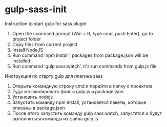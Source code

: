 # gulp-sass-init

Instruction to start gulp for sass plugin
1. Open the command prompt (Win + R, type cmd, push Enter), go to project folder
2. Copy files from current project
3. Install NodeJS
4. Run command 'npm install', packages from package.json will be installed
5. Run command 'gulp sass:watch', it's run commands from gulp.js file

Инструкция по старту gulp для плагина sass
1. Открыть командную строку cmd и перейти в папку с проектом
2. Туда же скопировать файлы gulp.js и package.json
3. Установить nodejs
4. Запустить команду npm install, установятся пакеты, которые описаны в package.json
5. После этого запустить команду gulp sass:watch, запустятся и будут выполняться команды из файла gulp.js
